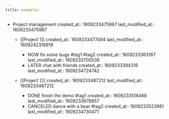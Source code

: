 ```yaml
---
title: examples
---
```


* Project management
created_at:: 1609233475967
last_modified_at:: 1609233475967
    * [[Project 1]]
created_at:: 1609233477494
last_modified_at:: 1609242318919
        * NOW fix some bugs #tag1 #tag2
created_at:: 1609233363167
last_modified_at:: 1609233700536
        * LATER chat with friends
created_at:: 1609233394316
last_modified_at:: 1609234724742

    * [[Project 2]]
created_at:: 1609233487212
last_modified_at:: 1609233487212
        * DONE finish the demo #tag1
created_at:: 1609233518468
last_modified_at:: 1609233678857
        * CANCELED dance with a bear #tag2
created_at:: 1609233523981
last_modified_at:: 1609234730471